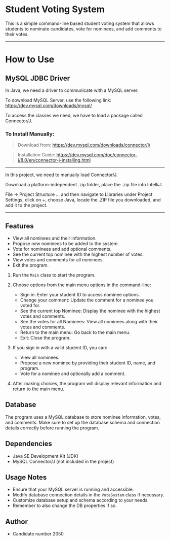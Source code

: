 # Student Voting System

This is a simple command-line based student voting system that allows students to nominate candidates, vote for nominees, and add comments to their votes.

---
# How to Use
## MySQL JDBC Driver

In Java, we need a driver to communicate with a MySQL server.

To download MySQL Server, use the following link: https://dev.mysql.com/downloads/mysql/

To access the classes we need, we have to load a package called Connector/J.

### To Install Manually:

 >   Download from: https://dev.mysql.com/downloads/connector/j/

 >  Installation Guide: https://dev.mysql.com/doc/connector-j/8.0/en/connector-j-installing.html

---

In this project, we need to manually load Connector/J.

Download a platform-independent .zip folder, place the .zip file into IntelliJ:

File → Project Structure ... and then navigate to Libraries under Project Settings, click on +, choose Java, 
locate the .ZIP file you downloaded, and add it to the project.

---
## Features

- View all nominees and their information.
- Propose new nominees to be added to the system.
- Vote for nominees and add optional comments.
- See the current top nominee with the highest number of votes.
- View votes and comments for all nominees.
- Exit the program.
1. Run the `Main` class to start the program.
2. Choose options from the main menu options in the command-line:
    - Sign in: Enter your student ID to access nominee options.
    - Change your comment: Update the comment for a nominee you voted for.
    - See the current top Nominee: Display the nominee with the highest votes and comments.
    - See the votes for all Nominees: View all nominees along with their votes and comments.
    - Return to the main menu: Go back to the main menu.
    - Exit: Close the program.

3. If you sign in with a valid student ID, you can:
    - View all nominees.
    - Propose a new nominee by providing their student ID, name, and program.
    - Vote for a nominee and optionally add a comment.

4. After making choices, the program will display relevant information and return to the main menu.

## Database

The program uses a MySQL database to store nominee information, votes, and comments. Make sure to set up the database schema and connection details correctly before running the program.

## Dependencies

- Java SE Development Kit (JDK)
- MySQL Connector/J (not included in the project)

## Usage Notes

- Ensure that your MySQL server is running and accessible.
- Modify database connection details in the `VoteSystem` class if necessary.
- Customize database setup and schema according to your needs.
- Remember to also change the DB properties if so.

## Author

- Candidate number 2050

